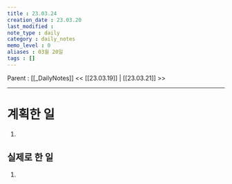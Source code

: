 ```yaml
---
title : 23.03.24
creation_date : 23.03.20
last_modified :
note_type : daily
category : daily_notes
memo_level : 0
aliases : 03월 20일
tags : []
---
```

Parent : [[_DailyNotes]]
<< [[23.03.19]] | [[23.03.21]] >>

---
# 계획한 일

1. 

## 실제로 한 일

1.  



